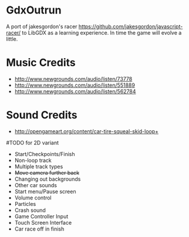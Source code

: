 # GdxOutrun
A port of jakesgordon's racer https://github.com/jakesgordon/javascript-racer/ to LibGDX as a learning experience. In time the game will evolve a little.

# Music Credits

- http://www.newgrounds.com/audio/listen/73778
- http://www.newgrounds.com/audio/listen/551889
- http://www.newgrounds.com/audio/listen/562784
 
# Sound Credits
- http://opengameart.org/content/car-tire-squeal-skid-loop+

#TODO for 2D variant
- Start/Checkpoints/Finish
- Non-loop track
- Multiple track types
- ~~Move camera further back~~
- Changing out backgrounds
- Other car sounds
- Start menu/Pause screen
- Volume control
- Particles
- Crash sound
- Game Controller Input
- Touch Screen Interface
- Car race off in finish